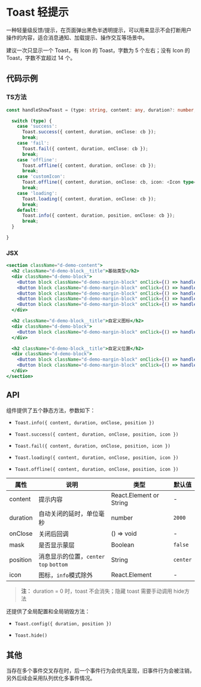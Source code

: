 
# Toast 轻提示

一种轻量级反馈/提示，在页面弹出黑色半透明提示，可以用来显示不会打断用户操作的内容，适合消息通知、加载提示、操作交互等场景中。

建议一次只显示一个 Toast，有 Icon 的 Toast，字数为 5 个左右；没有 Icon 的 Toast，字数不宜超过 14 个。

## 代码示例

### TS方法
```ts
const handleShowToast = (type: string, content: any, duration?: number, position?: string) => {

  switch (type) {
    case 'success':
      Toast.success({ content, duration, onClose: cb });
      break;
    case 'fail':
      Toast.fail({ content, duration, onClose: cb });
      break;
    case 'offline':
      Toast.offline({ content, duration, onClose: cb });
      break;
    case 'customIcon':
      Toast.offline({ content, duration, onClose: cb, icon: <Icon type="star" size="lg" /> });
      break;
    case 'loading':
      Toast.loading({ content, duration, onClose: cb });
      break;
    default:
      Toast.info({ content, duration, position, onClose: cb });
      break;
  }

}
```

### JSX
```jsx
<section className="d-demo-content">
  <h2 className="d-demo-block__title">基础类型</h2>
  <div className="d-demo-block">
    <Button block className="d-demo-margin-block" onClick={() => handleToast('', '这是纯文本提示！', 1000)}>仅文本</Button>
    <Button block className="d-demo-margin-block" onClick={() => handleToast('loading', '数据加载中', 1000)}>加载</Button>
    <Button block className="d-demo-margin-block" onClick={() => handleToast('success', '处理成功', 1000)}>成功</Button>
    <Button block className="d-demo-margin-block" onClick={() => handleToast('fail', '处理失败', 1000)}>失败</Button>
    <Button block className="d-demo-margin-block" onClick={() => handleToast('offline', '网络异常', 1000)}>网络异常</Button>
  </div>

  <h2 className="d-demo-block__title">自定义图标</h2>
  <div className="d-demo-block">
    <Button block className="d-demo-margin-block" onClick={() => handleToast('customIcon', '自定义图标', 500)}>自定义图标</Button>
  </div>

  <h2 className="d-demo-block__title">自定义位置</h2>
  <div className="d-demo-block">
    <Button block className="d-demo-margin-block" onClick={() => handleToast('', '这是顶部展示！', 500, 'top')}>顶部</Button>
    <Button block className="d-demo-margin-block" onClick={() => handleToast('', '这是底部展示！', 500, 'bottom')}>底部</Button>
  </div>
</section>
```

## API

组件提供了五个静态方法，参数如下：

- `Toast.info({ content, duration, onClose, position })`

- `Toast.success({ content, duration, onClose, position, icon })`

- `Toast.fail({ content, duration, onClose, position, icon })`

- `Toast.loading({ content, duration, onClose, position, icon })`

- `Toast.offline({ content, duration, onClose, position, icon })`

属性 | 说明 | 类型 | 默认值
----|-----|------|------
| content    | 提示内容 | React.Element or String    | - |
| duration   | 自动关闭的延时，单位毫秒 | number | `2000` |
| onClose    | 关闭后回调 |  () => void | - |
| mask    | 是否显示蒙层 |  Boolean | `false` |
| position    | 消息显示的位置，`center` `top` `bottom` |  String  | `center` |
| icon    | 图标，`info`模式除外 |  React.Element  | - |

> **注：**  duration = 0 时，toast 不会消失；隐藏 toast 需要手动调用 hide方法

还提供了全局配置和全局销毁方法：

- `Toast.config({ duration, position })`

- `Toast.hide()`

## 其他

当存在多个事件交叉存在时，后一个事件行为会优先呈现，旧事件行为会被注销，另外后续会采用队列优化多事件情况。